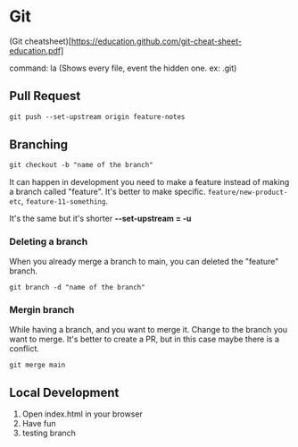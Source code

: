 # Git

(Git cheatsheet)[https://education.github.com/git-cheat-sheet-education.pdf]

command: la (Shows every file, event the hidden one. ex: .git)

## Pull Request

```css
git push --set-upstream origin feature-notes
```

## Branching

```css
git checkout -b "name of the branch"

```

It can happen in development you need to make a feature instead of making a branch called "feature".
It's better to make specific. `feature/new-product-etc`, `feature-11-something`.

It's the same but it's shorter **--set-upstream = -u**

### Deleting a branch

When you already merge a branch to main, you can deleted the "feature" branch.

```css
git branch -d "name of the branch"

```

### Mergin branch

While having a branch, and you want to merge it. Change to the branch you want to merge.
It's better to create a PR, but in this case maybe there is a conflict.

```css
git merge main

```

## Local Development

1. Open index.html in your browser
2. Have fun
3. testing branch
